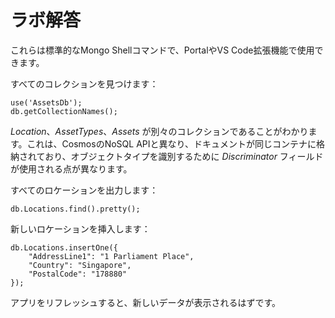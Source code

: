 # ラボ解答

これらは標準的なMongo Shellコマンドで、PortalやVS Code拡張機能で使用できます。

すべてのコレクションを見つけます：


```
use('AssetsDb');
db.getCollectionNames();
```


_Location_、_AssetTypes_、_Assets_ が別々のコレクションであることがわかります。これは、CosmosのNoSQL APIと異なり、ドキュメントが同じコンテナに格納されており、オブジェクトタイプを識別するために _Discriminator_ フィールドが使用される点が異なります。

すべてのロケーションを出力します：



```
db.Locations.find().pretty();
```


新しいロケーションを挿入します：



```
db.Locations.insertOne({
    "AddressLine1": "1 Parliament Place",
    "Country": "Singapore",
    "PostalCode": "178880"
});
```


アプリをリフレッシュすると、新しいデータが表示されるはずです。
